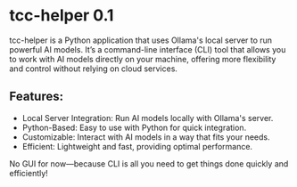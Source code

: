 # tcc-helper 0.1

tcc-helper is a Python application that uses Ollama's local server to run powerful AI models. It’s a command-line interface (CLI) tool that allows you to work with AI models directly on your machine, offering more flexibility and control without relying on cloud services.

## Features:

- Local Server Integration: Run AI models locally with Ollama's server.
- Python-Based: Easy to use with Python for quick integration.
- Customizable: Interact with AI models in a way that fits your needs.
- Efficient: Lightweight and fast, providing optimal performance.

No GUI for now—because CLI is all you need to get things done quickly and efficiently!
